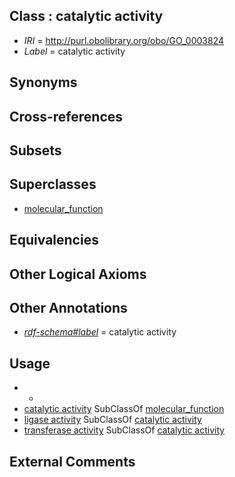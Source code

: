 
## Class : catalytic activity

 * *IRI* = http://purl.obolibrary.org/obo/GO_0003824
 * *Label* = catalytic activity

## Synonyms


## Cross-references


## Subsets


## Superclasses

 * [molecular_function](../../GO/74/GO_0003674.md)

## Equivalencies


## Other Logical Axioms


## Other Annotations

 * *[rdf-schema#label](../../el/rdf-schema#label.md)* = catalytic activity

## Usage

 * -
 * [catalytic activity](../../GO/24/GO_0003824.md) SubClassOf [molecular_function](../../GO/74/GO_0003674.md)
 * [ligase activity](../../GO/74/GO_0016874.md) SubClassOf [catalytic activity](../../GO/24/GO_0003824.md)
 * [transferase activity](../../GO/40/GO_0016740.md) SubClassOf [catalytic activity](../../GO/24/GO_0003824.md)

## External Comments


